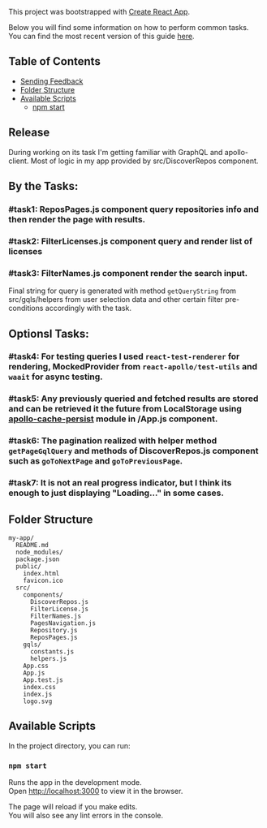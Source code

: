 This project was bootstrapped with [Create React App](https://github.com/facebook/create-react-app).

Below you will find some information on how to perform common tasks.<br>
You can find the most recent version of this guide [here](https://github.com/facebook/create-react-app/blob/master/packages/react-scripts/template/README.md).

## Table of Contents

- [Sending Feedback](#sending-feedback)
- [Folder Structure](#folder-structure)
- [Available Scripts](#available-scripts)
  - [npm start](#npm-start)


## Release

During working on its task I'm getting familiar with GraphQL and apollo-client.
Most of logic in my app provided by src/DiscoverRepos component. 

## By the Tasks: 

### #task1: ReposPages.js component query repositories info and then render the page with results.
### #task2: FilterLicenses.js component query and render list of licenses
### #task3: FilterNames.js component render the search input.

Final string for query is generated with method `getQueryString` from src/gqls/helpers from user selection data and other certain filter pre-conditions accordingly with the task.  

## Optionsl Tasks:

### #task4: For testing queries I used `react-test-renderer` for rendering,  MockedProvider from `react-apollo/test-utils` and `waait` for async testing.
### #task5: Any previously queried and fetched results are stored and can be retrieved it the future from LocalStorage using [apollo-cache-persist](https://github.com/apollographql/apollo-cache-persist) module in /App.js component.
### #task6: The pagination realized with helper method `getPageGqlQuery` and methods of DiscoverRepos.js component such as `goToNextPage` and `goToPreviousPage`.
### #task7: It is not an real progress indicator, but I think its enough to just displaying "Loading..." in some cases.

## Folder Structure

```
my-app/
  README.md
  node_modules/
  package.json
  public/
    index.html
    favicon.ico
  src/
    components/
      DiscoverRepos.js
      FilterLicense.js
      FilterNames.js
      PagesNavigation.js
      Repository.js
      ReposPages.js
    gqls/
      constants.js
      helpers.js
    App.css
    App.js
    App.test.js
    index.css
    index.js
    logo.svg
```

## Available Scripts

In the project directory, you can run:

### `npm start`

Runs the app in the development mode.<br>
Open [http://localhost:3000](http://localhost:3000) to view it in the browser.

The page will reload if you make edits.<br>
You will also see any lint errors in the console.

